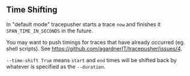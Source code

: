 ## Time Shifting
In "default mode" tracepusher starts a trace `now` and finishes it `SPAN_TIME_IN_SECONDS` in the future.

You may want to push timings for traces that have already occurred (eg. shell scripts). See https://github.com/agardnerIT/tracepusher/issues/4.

`--time-shift True` means `start` and `end` times will be shifted back by whatever is specified as the `--duration`.